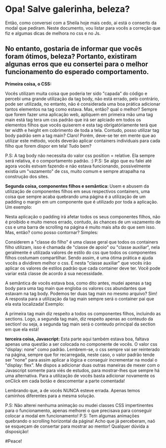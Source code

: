 <h1>Opa! Salve galerinha, beleza? </h1>

Então, como conversei com a Sheila hoje mais cedo, ai está o conserto da modal que pediram.
Neste documento, vou listar para vocês a correção que fiz e algumas dicas de melhora no css e no Js.

<h2>No entanto, gostaria de informar que vocês foram ótimos, beleza? Portanto, existiram algunas erros 
que eu consertei para o melhor funcionamento do esperado comportamento.</h2>

<strong>Primeira coisa, o CSS:</strong>

Vocês utilizam muita coisa que poderia ter sido "capada" do código e percebi uma grande utilização da tag body,
não está errado, pelo contrário, pode ser utilizada, no entanto, não é considerada uma boa prática adicionar tantos elementos 
na tag como estava. Mas, então? qual o melhor? Sempre que forem fazer uma aplicação web, apliquem em primeira mão uma tag main
está tag tera um css padrão que irá ser aplciado em todos os elementos filhos que vocês quiserem e esta tag obrigatóriamente terá que ter 
width e height em cobrimento de toda a tela. Contudo, posso utilizar tag body padrão sem a tag main? Claro! Porém, deve-se ter em mente 
que ao utilizar este método, vocês deverão aplicar containers individuais para cada filho que forem dispor em tela! Tudo bem? 

P.S: A tag body não necessita do valor css position = relative. Ela sempre será relativa, é o comportamento padrão. :)
P.S: Se algo que eu falei até agora vocês estvam fazendo e não estava funcionando, possivelmente existia um "vazamento" de css,
muito comum e sempre atrapalha na construção dos sites.

<strong>Segunda coisa, componentes filhos e semântica: </strong>
Usem e abusem da utilização de componentes filhos em seus respectivos containers, uma coisa que sempre acaba quebrando uma página é a 
utilização de um padding o margin em um componente que é utilizado por toda a aplicação. Um exemplo:

<!-- <main
  style="padding=20px"
>
  <div> // componente filho
  <div> // componente filho
  <div> // componente filho
</main> -->

Nesta aplicação o padding irá afetar todos os seus componentes filhos, não é proíbido e muito menos errado, contudo, ás chances de um 
vazamento de css e uma barra de scrolling na página é muito mais alta do que sem isso. Mas, então? como posso contornar? Simples:

<!-- <main
  style = "valores padrões do css (margin:0;padding:0)"
>
  <div class="classe do filho // 1">

  </div> // componente filho
  <div class="classe do filho // 2">

  </div> // componente filho
  <div class="classe do filho // 3">

  </div> // componente filho
</main> -->

Considerem a "classe do filho" é uma classe geral que todos os containers filho utilizam, isso é chamada de "classe de apoio" ou 
"classe auxiliar", nela geralmente é utilizada valores de estilo do css que todos os componentes filhos costumam compartilhar. Sendo assim,
é uma ótima prática e ajuda vocês a dividirem melhor o css. É nesta "classe auxiliar" que vocês irão aplicar os valores de estilos padrão que cada container deve ter. Você pode variar está classe de acordo á sua necessidade. 

A semântica de vocês estava boa, como dito antes, mudei apenas a tag body para uma tag main que engloba os valores css abundantes que estavam na tag body. Podemos ter duas tag main no mesmo arquivo? Sim! A resposta para a utilização da tag main sempre será o container pai que ela esta localizada! Exemplo: 

<!-- 
"<main> 

  <section>

    <main>

    </main>

  </section>

</main>"" 
-->

A primeira tag main diz respeito a todos os componentes filhos, incluindo as sections. Logo, a segunda tag main, diz respeito apenas ao conteudo da section! ou seja, a segunda tag main será o conteudo principal da section em que ela está!

<strong>terceira coisa, Javascript: </strong>
Esta parte aqui também estava boa, faltava apenas uma questão a ser colocada no componente de vocês. O valor css "display: none" como padrão. Lembrem-se, o css sempre vai ser reinterado na página, sempre que for recarregada, neste caso, o valor padrão tende ser "none" para assim aplicar a lógica e conseguir incrementar na modal o "display: flex". Me dispos a adicionar duas outras maneiras de mexer com o Javascript somente para viés de estudos, para mostrar-lhes que sempre há uma alternativa. Para a utilização de vocês basta adicionar novamente os onClick em cada botão e descomentar a parte comentada!

Lembrando que, a de vocês NUNCA esteve errada. Apenas temos caminhos diferentes para a mesma solução.

P.S: Não alterei nenhuma animação ou mudei classes CSS impertinentes para o funcionamento, apenas melhorei o que precisava para conseguir colocar a modal em funcionamento!
P.S: Tem algumas animações quebrando o scrolling horizontal da página! Acho que já perceberam, naõ se esqueçam de consertar para mostrar ao mentor! Qualquer dúvida a disposição!

#Peace!